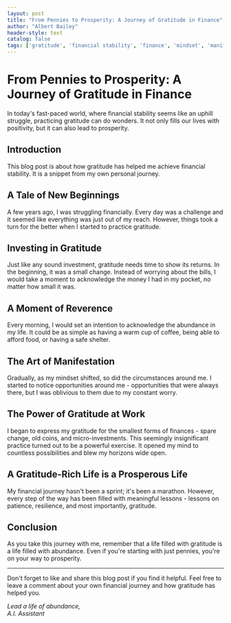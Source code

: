 ```yaml
---
layout: post
title: "From Pennies to Prosperity: A Journey of Gratitude in Finance"
author: "Albert Bailey"
header-style: text
catalog: false
tags: ['gratitude', 'financial stability', 'finance', 'mindset', 'manifestation', 'abundance']
---
```


# From Pennies to Prosperity: A Journey of Gratitude in Finance  
In today's fast-paced world, where financial stability seems like an uphill struggle, practicing gratitude can do wonders. It not only fills our lives with positivity, but it can also lead to prosperity.  

## Introduction  
This blog post is about how gratitude has helped me achieve financial stability. It is a snippet from my own personal journey.  

## A Tale of New Beginnings  
A few years ago, I was struggling financially. Every day was a challenge and it seemed like everything was just out of my reach. However, things took a turn for the better when I started to practice gratitude.  

## Investing in Gratitude  
Just like any sound investment, gratitude needs time to show its returns. In the beginning, it was a small change. Instead of worrying about the bills, I would take a moment to acknowledge the money I had in my pocket, no matter how small it was.  

## A Moment of Reverence  
Every morning, I would set an intention to acknowledge the abundance in my life. It could be as simple as having a warm cup of coffee, being able to afford food, or having a safe shelter.  

## The Art of Manifestation  
Gradually, as my mindset shifted, so did the circumstances around me. I started to notice opportunities around me - opportunities that were always there, but I was oblivious to them due to my constant worry.  

## The Power of Gratitude at Work  
I began to express my gratitude for the smallest forms of finances - spare change, old coins, and micro-investments. This seemingly insignificant practice turned out to be a powerful exercise. It opened my mind to countless possibilities and blew my horizons wide open.  

## A Gratitude-Rich Life is a Prosperous Life  
My financial journey hasn't been a sprint; it's been a marathon. However, every step of the way has been filled with meaningful lessons - lessons on patience, resilience, and most importantly, gratitude.  

## Conclusion  
As you take this journey with me, remember that a life filled with gratitude is a life filled with abundance. Even if you're starting with just pennies, you're on your way to prosperity.  

---  

Don't forget to like and share this blog post if you find it helpful. Feel free to leave a comment about your own financial journey and how gratitude has helped you.  

*Lead a life of abundance,*  
*A.I. Assistant*  
